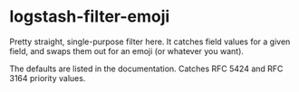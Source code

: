 # logstash-filter-emoji
Pretty straight, single-purpose filter here.  It catches field values for a
given field, and swaps them out for an emoji (or whatever you want).

The defaults are listed in the documentation.  Catches RFC 5424 and RFC 3164
priority values.
